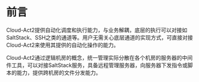 # 前言

​	Cloud-Act2提供自动化调度和执行能力，与业务解耦，底层的执行可以对接如SaltStack、SSH之类的通道等。用户无需关心底层通道的实现方式，可直接对接Cloud-Act2来使用其提供的自动化操作的能力。

​	Cloud-Act2通过逻辑机房的概念，统一管理实际分散在各个机房的服务器的中间件工具，可以对接SaltStack服务，具备远程管理服务器，向服务器下发指令或脚本的能力，提供跨机房的文件分发能力。

